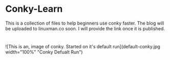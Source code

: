# Conky-Learn
This is a collection of files to help beginners use conky faster. The blog will be uploaded to linuxman.co soon. I will provide the link once it is published.
#
![This is an, image of conky. Started on it's default run](default-conky.jpg width="100%" "Conky Defualt Run")
